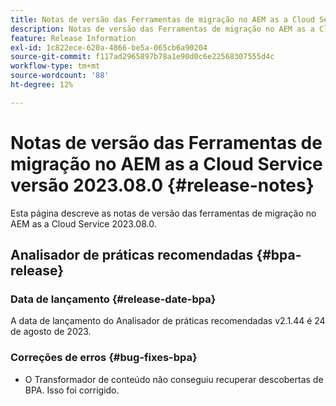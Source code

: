 ```yaml
---
title: Notas de versão das Ferramentas de migração no AEM as a Cloud Service versão 2023.08.0
description: Notas de versão das Ferramentas de migração no AEM as a Cloud Service versão 2023.08.0
feature: Release Information
exl-id: 1c822ece-620a-4866-be5a-065cb6a90204
source-git-commit: f117ad2965897b78a1e90d0c6e22568307555d4c
workflow-type: tm+mt
source-wordcount: '88'
ht-degree: 12%

---
```


# Notas de versão das Ferramentas de migração no AEM as a Cloud Service versão 2023.08.0 {#release-notes}

Esta página descreve as notas de versão das ferramentas de migração no AEM as a Cloud Service 2023.08.0.

## Analisador de práticas recomendadas {#bpa-release}

### Data de lançamento {#release-date-bpa}

A data de lançamento do Analisador de práticas recomendadas v2.1.44 é 24 de agosto de 2023.

### Correções de erros {#bug-fixes-bpa}

* O Transformador de conteúdo não conseguiu recuperar descobertas de BPA. Isso foi corrigido.
